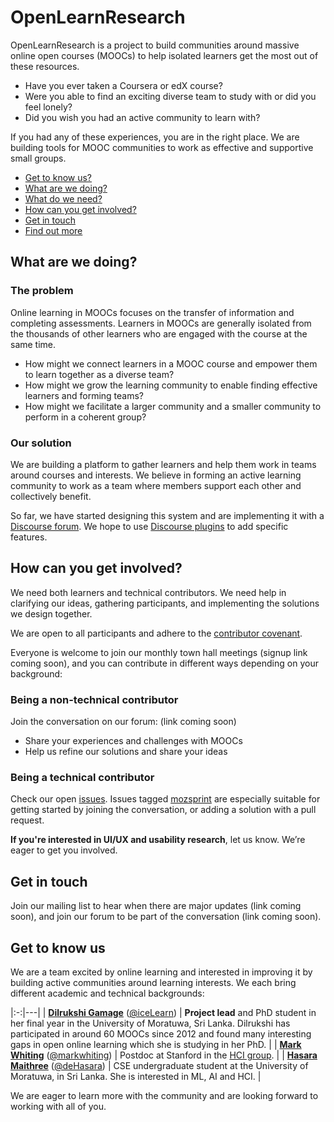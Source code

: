 # OpenLearnResearch
OpenLearnResearch is a project to build communities around massive online open courses (MOOCs) to help isolated learners get the most out of these resources.

* Have you ever taken a Coursera or edX course? 
* Were you able to find an exciting diverse team to study with or did you feel lonely? 
* Did you wish you had an active community to learn with?

If you had any of these experiences, you are in the right place. We are building tools for MOOC communities to work as effective and supportive small groups.

* [Get to know us?](#get-to-know-us)
* [What are we doing?](#what-are-we-doing)
* [What do we need?](#what-do-we-need)
* [How can you get involved?](#how-can-you-get-involved)
* [Get in touch](#get-in-touch)
* [Find out more](#find-out-more)

## What are we doing?
### The problem 
Online learning in MOOCs focuses on the transfer of information and completing assessments. Learners in MOOCs are generally isolated from the thousands of other learners who are engaged with the course at the same time. 

* How might we connect learners in a MOOC course and empower them to learn together as a diverse team? 
* How might we grow the learning community to enable finding effective learners and forming teams? 
* How might we facilitate a larger community and a smaller community to perform in a coherent group?

### Our solution

We are building a platform to gather learners and help them work in teams around courses and interests. We believe in forming an active learning community to work as a team where members support each other and collectively benefit.

So far, we have started designing this system and are implementing it with a [Discourse forum](https://www.discourse.org). We hope to use [Discourse plugins](https://meta.discourse.org/t/beginners-guide-to-creating-discourse-plugins-part-1/30515) to add specific features.

## How can you get involved?
We need both learners and technical contributors. We need help in clarifying our ideas, gathering participants, and implementing the solutions we design together.

We are open to all participants and adhere to the [contributor covenant](https://github.com/iceLearn/Openlearnresearch/blob/master/CODE_OF_CONDUCT.md).

Everyone is welcome to join our monthly town hall meetings (signup link coming soon), and you can contribute in different ways depending on your background:

### Being a non-technical contributor
Join the conversation on our forum: (link coming soon)

* Share your experiences and challenges with MOOCs
* Help us refine our solutions and share your ideas

### Being a technical contributor
Check our open [issues](https://github.com/iceLearn/Openlearnresearch/issues). Issues tagged [mozsprint](https://github.com/iceLearn/Openlearnresearch/issues?utf8=✓&q=is%3Aopen+is%3Aissue+label%3Amozsprint+) are especially suitable for getting started by joining the conversation, or adding a solution with a pull request.

**If you're interested in UI/UX and usability research**, let us know. We’re eager to get you involved.

## Get in touch
Join our mailing list to hear when there are major updates (link coming soon), and join our forum to be part of the conversation (link coming soon).  

## Get to know us
We are a team excited by online learning and interested in improving it by building active communities around learning interests. We each bring different academic and technical backgrounds: 

|:-:|---|
| **[Dilrukshi Gamage](http://www.dilrukshigamage.com)** ([@iceLearn](https://github.com/iceLearn)) | **Project lead** and PhD student in her final year in the University of Moratuwa, Sri Lanka. Dilrukshi has participated in around 60 MOOCs since 2012 and found many interesting gaps in open online learning which she is studying in her PhD. |
| **[Mark Whiting](http://whiting.me)** ([@markwhiting](https://github.com/markwhiting)) | Postdoc at Stanford in the [HCI group](http://hci.stanford.edu). |
| **[Hasara Maithree](https://www.linkedin.com/in/hasara-maithree/)** ([@deHasara](https://github.com/deHasara)) | CSE undergraduate student at the University of Moratuwa, in Sri Lanka. She is interested in ML, AI and HCI. |

We are eager to learn more with the community and are looking forward to working with all of you.
